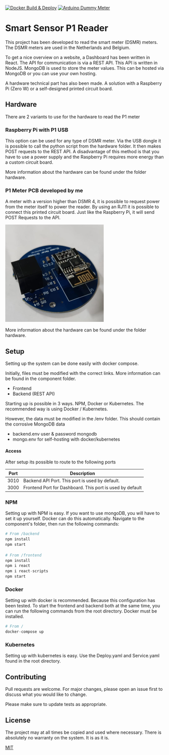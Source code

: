 [![Docker Build & Deploy](https://github.com/JaccoVeldscholten/SlimmeMeterDashboard/actions/workflows/docker.yml/badge.svg)](https://github.com/JaccoVeldscholten/SlimmeMeterDashboard/actions/workflows/docker.yml)
[![Arduino Dummy Meter](https://github.com/JaccoVeldscholten/SlimmeMeterDashboard/actions/workflows/arduino.yml/badge.svg)](https://github.com/JaccoVeldscholten/SlimmeMeterDashboard/actions/workflows/arduino.yml)

# Smart Sensor P1 Reader

This project has been developed to read the smart meter (DSMR) meters. The DSMR meters are used in the Netherlands and Belgium.

To get a nice overview on a website, a Dashboard has been written in React. The API for communication is via a REST API. This API is written in NodeJS. MongoDB is used to store the meter values. This can be hosted via MongoDB or you can use your own hosting.

A hardware technical part has also been made. A solution with a Raspberry Pi (Zero W) or a self-designed printed circuit board. 

## Hardware

There are 2 variants to use for the hardware to read the P1 meter

### Raspberry Pi with P1 USB

This option can be used for any type of DSMR meter. Via the USB dongle it is possible to call the python script from the hardware folder. It then makes POST requests to the REST API. A disadvantage of this method is that you have to use a power supply and the Raspberry Pi requires more energy than a custom circuit board.

More information about the hardware can be found under the folder hardware.

### P1 Meter PCB developed by me

A meter with a version higher than DSMR 4, it is possible to request power from the meter itself to power the reader. By using an RJ11 it is possible to connect this printed circuit board. Just like the Raspberry Pi, it will send POST Requests to the API.

![render](/images/comp.png)

More information about the hardware can be found under the folder hardware.



## Setup
Setting up the system can be done easily with docker compose.

Initially, files must be modified with the correct links. More information can be found in the component folder.
- Frontend
- Backend (REST API)

Starting up is possible in 3 ways. NPM, Docker or Kubernetes.
The recommended way is using Docker / Kubernetes.

However, the data must be modified in the /env folder. This should contain the corrosive MongoDB data

- backend.env user & password mongodb
- mongo.env for self-hosting with docker/kubernetes

#### Access
After setup its possible to route to the following ports

| Port | Description                                               |
|------|-----------------------------------------------------------|
| 3010 | Backend API Port. This port is used by default.           |
| 3000 | Frontend Port for Dashboard. This port is used by default |

### NPM
Setting up with NPM is easy. If you want to use mongoDB, you will have to set it up yourself. Docker can do this automatically.
Navigate to the component's folder, then run the following commands:


```python
# From /backend
npm install 
npm start

# From /frontend
npm install
npm i react
npm i react-scripts
npm start
```

### Docker
Setting up with docker is recommended. Because this configuration has been tested.
To start the frontend and backend both at the same time, you can run the following commands from the root directory. Docker must be installed.
```python
# From /
docker-compose up
```
### Kubernetes
Setting up with kubernetes is easy. Use the Deploy.yaml and Service.yaml found in the root directory.

## Contributing
Pull requests are welcome. For major changes, please open an issue first to discuss what you would like to change.

Please make sure to update tests as appropriate.

## License
The project may at all times be copied and used where necessary. There is absolutely no warranty on the system. It is as it is.

[MIT](https://choosealicense.com/licenses/mit/)
